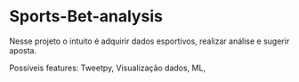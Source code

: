 # Sports-Bet-analysis
Nesse projeto o intuito é adquirir dados esportivos, realizar análise e sugerir aposta.

Possíveis features:
Tweetpy,
Visualização dados,
ML,
